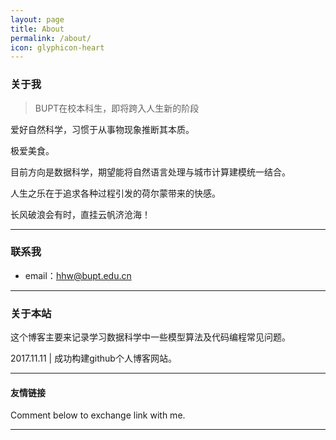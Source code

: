 ```yaml
---
layout: page
title: About
permalink: /about/
icon: glyphicon-heart
---
```


### 关于我

> BUPT在校本科生，即将跨入人生新的阶段

爱好自然科学，习惯于从事物现象推断其本质。   

极爱美食。

目前方向是数据科学，期望能将自然语言处理与城市计算建模统一结合。   

人生之乐在于追求各种过程引发的荷尔蒙带来的快感。

长风破浪会有时，直挂云帆济沧海！

---

### 联系我

* email：hhw@bupt.edu.cn


---

### 关于本站   

这个博客主要来记录学习数据科学中一些模型算法及代码编程常见问题。

2017.11.11          | 成功构建github个人博客网站。

 

---

#### 友情链接

Comment below to exchange link with me.  

---
